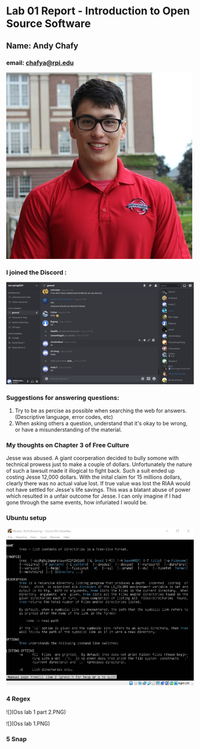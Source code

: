 # Lab 01 Report - Introduction to Open Source Software
## Name: Andy Chafy
### email: chafya@rpi.edu
![Andy Chafy](chafy.jpg)

### I joined the Discord : 
![](0D41EDB5-2766-4892-9F3A-B2F0CCB8A580_1_105_c.jpeg)

### Suggestions for answering questions: 
1) Try to be as percise as possible when searching the web for answers. (Descriptive language, error codes, etc) 
2) When asking others a question, understand that it's okay to be wrong, or have a misunderstanding of the material. 

### My thoughts on Chapter 3 of Free Culture 

Jesse was abused. A giant coorperation decided to bully somone with technical prowess just to make a couple of dollars. Unfortunately the nature of such a lawsuit made it illogical to fight back. Such a suit ended up costing Jesse 12,000 dollars. With the inital claim for 15 millions dollars, clearly there was no actual value lost. If true value was lost the RIAA would not have settled for Jesse's life savings. This was a blatant abuse of power which resulted in a unfair outcome for Jesse. I can only imagine if I had gone through the same events, how infuriated I would be. 


### Ubuntu setup
![](Ubuntu.JPG)

### 4 Regex

![](Oss lab 1 part 2.PNG)

![](Oss lab 1.PNG)

### 5 Snap
